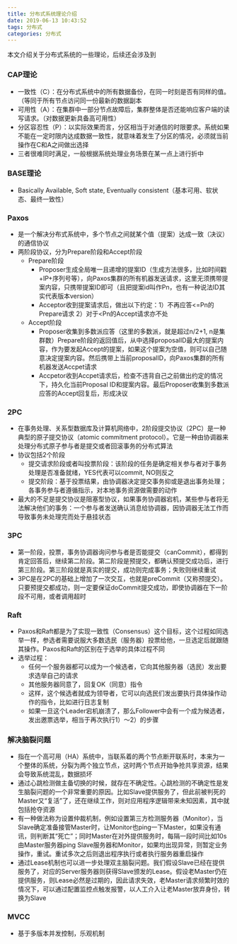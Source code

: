 ```yaml
---
title: 分布式系统理论介绍
date: 2019-06-13 10:43:52
tags: 分布式
categories: 分布式
---
```

本文介绍关于分布式系统的一些理论，后续还会涉及到

### CAP理论
- 一致性（C）：在分布式系统中的所有数据备份，在同一时刻是否有同样的值。（等同于所有节点访问同一份最新的数据副本
- 可用性（A）：在集群中一部分节点故障后，集群整体是否还能响应客户端的读写请求。（对数据更新具备高可用性）
- 分区容忍性（P）：以实际效果而言，分区相当于对通信的时限要求。系统如果不能在一定时限内达成数据一致性，就意味着发生了分区的情况，必须就当前操作在C和A之间做出选择
- 三者很难同时满足，一般根据系统处理业务场景在某一点上进行折中

### BASE理论
- Basically Available, Soft state, Eventually consistent（基本可用、软状态、最终一致性）

### Paxos
- 是一个解决分布式系统中，多个节点之间就某个值（提案）达成一致（决议）的通信协议
- 两阶段协议，分为Prepare阶段和Accept阶段
  - Prepare阶段
    - Proposer生成全局唯一且递增的提案ID（生成方法很多，比如时间戳+IP+序列号等），向Paxos集群的所有机器发送请求，这里无须携带提案内容，只携带提案ID即可（且把提案id叫作Pn，也有一种说法ID其实代表版本version）
    - Acceptor收到提案请求后，做出以下约定：1）不再应答<=Pn的Prepare请求 2）对于<Pn的Accept请求亦不处
  - Accept阶段
    - Proposer收集到多数派应答（这里的多数派，就是超过n/2+1, n是集群数）Prepare阶段的返回值后，从中选择proposalID最大的提案内容，作为要发起Accept的提案，如果这个提案为空值，则可以自己随意决定提案内容。然后携带上当前proposalID，向Paxos集群的所有机器发送Accpet请求
    - Accpetor收到Accpet请求后，检查不违背自己之前做出约定的情况下，持久化当前Proposal ID和提案内容。最后Proposer收集到多数派应答的Accept回复后，形成决议

### 2PC
- 在事务处理、关系型数据库及计算机网络中，2阶段提交协议（2PC）是一种典型的原子提交协议（atomic commitment protocol）。它是一种由协调器来处理分布式原子参与者是提交或者回滚事务的分布式算法
- 协议包括2个阶段
  - 提交请求阶段或者叫投票阶段：该阶段的任务是确定相关参与者对于事务处理是否准备就绪，YES代表可以commit, NO则反之
  - 提交阶段：基于投票结果，由协调器决定提交事务抑或是退出事务处理；各事务参与者遵循指示，对本地事务资源做需要的动作
- 最大的不足是提交协议是阻塞型协议，如果事务协调器宕机，某些参与者将无法解决他们的事务：一个参与者发送确认消息给协调器，因协调器无法工作而导致事务未处理完而处于悬挂状态

### 3PC
- 第一阶段，投票，事务协调器询问参与者是否能提交（canCommit），都得到肯定回答后，继续第二阶段。第二阶段是预提交，都确认预提交成功后，进行第三阶段。第三阶段就是真实的提交，成功则完成事务；失败则继续重试
- 3PC是在2PC的基础上增加了一次交互，也就是preCommit（又称预提交）。只要预提交都成功，则一定要保证doCommit提交成功，即使协调器在下一阶段不可用，或者调用超时

### Raft
- Paxos和Raft都是为了实现一致性（Consensus）这个目标，这个过程如同选举一样，参选者需要说服大多数选民（服务器）投票给他，一旦选定后就跟随其操作。Paxos和Raft的区别在于选举的具体过程不同
- 选举过程：
  - 任何一个服务器都可以成为一个候选者，它向其他服务器（选民）发出要求选举自己的请求
  - 其他服务器同意了，回复OK（同意）指令
  - 这样，这个候选者就成为领导者，它可以向选民们发出要执行具体操作动作的指令，比如进行日志复制
  - 如果一旦这个Leader宕机崩溃了，那么Follower中会有一个成为候选者，发出邀票选举，相当于再次执行1）～2）的步骤

### 解决脑裂问题
- 指在一个高可用（HA）系统中，当联系着的两个节点断开联系时，本来为一个整体的系统，分裂为两个独立节点，这时两个节点开始争抢共享资源，结果会导致系统混乱，数据损坏
- 通过心跳检测做主备切换的时候，就存在不确定性。心跳检测的不确定性是发生脑裂问题的一个非常重要的原因。比如Slave提供服务了，但此前被判死的Master又“复活”了，还在继续工作，则对应用程序逻辑带来未知因素，其中就包括抢夺资源
- 有一种做法称为设置仲裁机制，例如设置第三方检测服务器（Monitor），当Slave确定准备接管Master时，让Monitor也ping一下Master，如果没有通讯，则判断其“死亡”；同时Master在对外提供服务时，每隔一段时间比如10s由Master服务器ping Slave服务器和Monitor，如果均出现异常，则暂定业务操作，重试。重试多次之后则退出程序执行或者执行服务器重启操作
- 通过Lease机制也可以进一步处理双主脑裂问题。我们假设Slave已经在提供服务了，对应的Server服务器则获得Slave颁发的Lease。假设老Master仍在提供服务，则Lease必然是过期的，因此请求失效，老Master请求频繁时效的情况下，可以通过配置监控点触发报警，以人工介入让老Master放弃身份，转换为Slave

### MVCC
- 基于多版本并发控制，乐观机制
